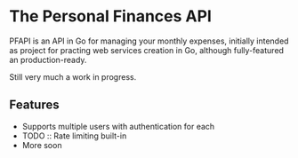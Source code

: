 # The Personal Finances API
PFAPI is an API in Go for managing your monthly expenses, initially intended as 
project for practing web services creation in Go, although fully-featured an production-ready.

Still very much a work in progress.

## Features
- Supports multiple users with authentication for each
- TODO :: Rate limiting built-in
- More soon
